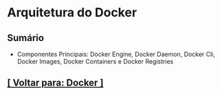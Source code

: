 # Arquitetura do Docker

## Sumário

- Componentes Principais: Docker Engine, Docker Daemon, Docker Cli, Docker Images, Docker Containers e Docker Registries

## [[ Voltar para: Docker ]](../docker.md#arquitetura-docker)